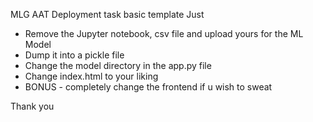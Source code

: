 MLG AAT Deployment task basic template
Just
  - Remove the Jupyter notebook, csv file and upload yours for the ML Model
  - Dump it into a pickle file
  - Change the model directory in the app.py file
  - Change index.html to your liking
  - BONUS - completely change the frontend if u wish to sweat

Thank you
